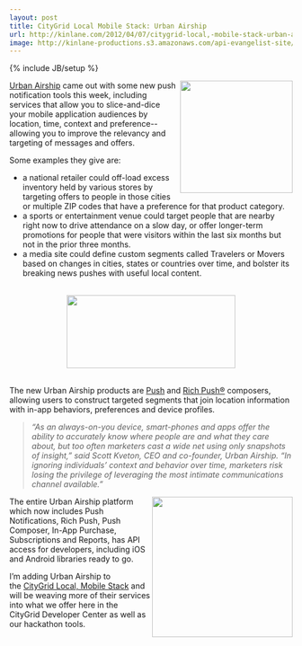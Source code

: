 ```yaml
---
layout: post
title: CityGrid Local Mobile Stack: Urban Airship
url: http://kinlane.com/2012/04/07/citygrid-local,-mobile-stack-urban-airship/
image: http://kinlane-productions.s3.amazonaws.com/api-evangelist-site/blog/urban-airship-logo.png
---
```

{% include JB/setup %}
<p><a title="Urban Airship" href="http://urbanairship.com/"><img class="aligncenter size-medium wp-image-1035" title="urban-airship-logo" src="http://www.citygridmedia.com/developer/wp-content/uploads/2012/04/urban-airship-logo1-300x203.png" alt="" width="200" align="right" /></a><a title="Urban Airship" href="http://urbanairship.com/">Urban Airship</a>&nbsp;came out with some new push notification tools this week, including services that allow you to slice-and-dice your mobile application audiences by location, time, context and preference--allowing you to improve the relevancy and targeting of messages and offers.</p>
<p>Some examples they give are:</p>
<ul class="mainlist">
<li>a national retailer could off-load excess inventory held by various stores by targeting offers to people in those cities or multiple ZIP codes that have a preference for that product category.</li>
<li>a sports or entertainment venue could target people that are nearby right now to drive attendance on a slow day, or offer longer-term promotions for people that were visitors within the last six months but not in the prior three months.</li>
<li>a media site could define custom segments called Travelers or Movers based on changes in cities, states or countries over time, and bolster its breaking news pushes with useful local content.</li>
</ul>
<p><br /><a title="Urban Airship" href="http://urbanairship.com/"><img class="aligncenter size-medium wp-image-1033" style="display: block; margin-left: auto; margin-right: auto;" title="urban-airship-products" src="http://www.citygridmedia.com/developer/wp-content/uploads/2012/04/urban-airship-products-300x130.png" alt="" width="300" height="130" /></a></p>
<p><br />The new Urban Airship products are&nbsp;<a title="Push" href="http://urbanairship.com/products/push-composer/">Push</a>&nbsp;and&nbsp;<a title="Rich Push" href="http://urbanairship.com/products/rich-push/">Rich Push&reg;</a>&nbsp;composers, allowing users to construct targeted segments that join location information with in-app behaviors, preferences and device profiles.</p>
<blockquote>
<p><em>&ldquo;As an always-on-you device, smart-phones and apps offer the ability to accurately know where people are and what they care about, but too often marketers cast a wide net using only snapshots of insight,&rdquo; said Scott Kveton, CEO and co-founder, Urban Airship. &ldquo;In ignoring individuals&rsquo; context and behavior over time, marketers risk losing the privilege of leveraging the most intimate communications channel available.&rdquo;</em></p>
</blockquote>
<p><a href="http://www.citygridmedia.com/developer/wp-content/uploads/2012/04/Urban-Airship-Reports.png"><img class="aligncenter size-medium wp-image-1036" title="Urban-Airship-Reports" src="http://www.citygridmedia.com/developer/wp-content/uploads/2012/04/Urban-Airship-Reports-300x243.png" alt="" width="250" align="right" /></a>The entire Urban Airship platform which now includes Push Notifications, Rich Push, Push Composer, In-App Purchase, Subscriptions and Reports, has API access for developers, including iOS and Android libraries ready to go.</p>
<p>I&rsquo;m adding Urban Airship to the&nbsp;<a title="CityGrid Local, Mobile Stack" href="http://www.citygridmedia.com/developer/blog/tag/stack/">CityGrid Local, Mobile Stack</a>&nbsp;and will be weaving more of their services into what we offer here in the CityGrid Developer Center as well as our hackathon tools.</p>